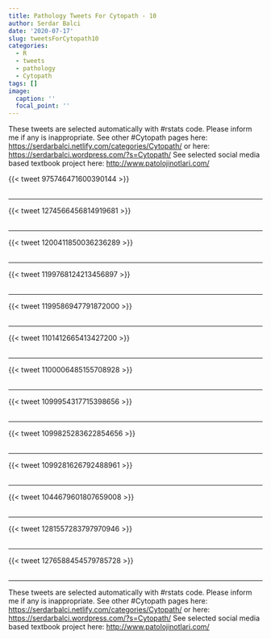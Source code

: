 ```yaml
---
title: Pathology Tweets For Cytopath - 10
author: Serdar Balci
date: '2020-07-17'
slug: tweetsForCytopath10
categories:
  - R
  - tweets
  - pathology
  - Cytopath
tags: []
image:
  caption: ''
  focal_point: ''
---
```



These tweets are selected automatically with #rstats code. Please inform me if any is inappropriate.
See other #Cytopath pages here: https://serdarbalci.netlify.com/categories/Cytopath/  or here: https://serdarbalci.wordpress.com/?s=Cytopath/ 
See selected social media based textbook project here: http://www.patolojinotlari.com/

{{< tweet 975746471600390144 >}}
<br>
<br>
<hr>
{{< tweet 1274566456814919681 >}}
<br>
<br>
<hr>
{{< tweet 1200411850036236289 >}}
<br>
<br>
<hr>
{{< tweet 1199768124213456897 >}}
<br>
<br>
<hr>
{{< tweet 1199586947791872000 >}}
<br>
<br>
<hr>
{{< tweet 1101412665413427200 >}}
<br>
<br>
<hr>
{{< tweet 1100006485155708928 >}}
<br>
<br>
<hr>
{{< tweet 1099954317715398656 >}}
<br>
<br>
<hr>
{{< tweet 1099825283622854656 >}}
<br>
<br>
<hr>
{{< tweet 1099281626792488961 >}}
<br>
<br>
<hr>
{{< tweet 1044679601807659008 >}}
<br>
<br>
<hr>
{{< tweet 1281557283797970946 >}}
<br>
<br>
<hr>
{{< tweet 1276588454579785728 >}}
<br>
<br>
<hr>


These tweets are selected automatically with #rstats code. Please inform me if any is inappropriate.
See other #Cytopath pages here: https://serdarbalci.netlify.com/categories/Cytopath/  or here: https://serdarbalci.wordpress.com/?s=Cytopath/ 
See selected social media based textbook project here: http://www.patolojinotlari.com/
